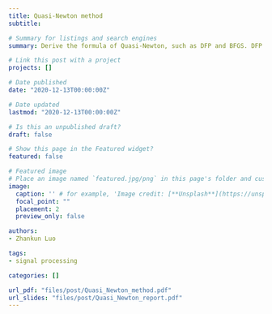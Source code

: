 ```yaml
---
title: Quasi-Newton method
subtitle: 

# Summary for listings and search engines
summary: Derive the formula of Quasi-Newton, such as DFP and BFGS. DFP may fail when the condition number of hessian lambda_max / lambda_min is very big, BFGS is more stable than DFP but someone gave an example that BFGS couldn't work for non-convex problems. In addition, we implemented the limit memory BFGS Quasi-Newton method.

# Link this post with a project
projects: []

# Date published
date: "2020-12-13T00:00:00Z"

# Date updated
lastmod: "2020-12-13T00:00:00Z"

# Is this an unpublished draft?
draft: false

# Show this page in the Featured widget?
featured: false

# Featured image
# Place an image named `featured.jpg/png` in this page's folder and customize its options here.
image:
  caption: '' # for example, 'Image credit: [**Unsplash**](https://unsplash.com/photos/CpkOjOcXdUY)'
  focal_point: ""
  placement: 2
  preview_only: false

authors:
- Zhankun Luo

tags:
- signal processing

categories: []

url_pdf: "files/post/Quasi_Newton_method.pdf"
url_slides: "files/post/Quasi_Newton_report.pdf"
---
```



